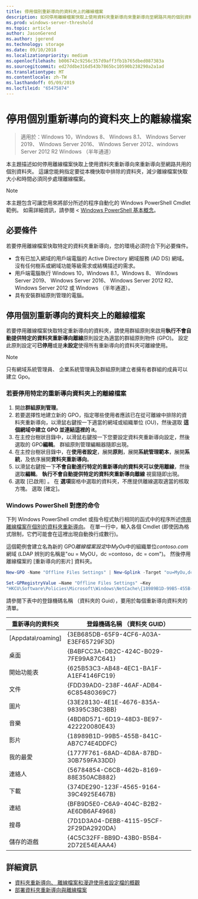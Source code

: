 ```yaml
---
title: 停用個別重新導向的資料夾上的離線檔案
description: 如何停用離線檔案快取上使用資料夾重新導向來重新導向至網路共用的個別資料夾。
ms.prod: windows-server-threshold
ms.topic: article
author: JasonGerend
ms.author: jgerend
ms.technology: storage
ms.date: 09/10/2018
ms.localizationpriority: medium
ms.openlocfilehash: b006742c9256c357d9aff3fb1b765dbed087383a
ms.sourcegitcommit: ed27ddbe316d543b7865bc10590b238290a2a1ad
ms.translationtype: MT
ms.contentlocale: zh-TW
ms.lasthandoff: 05/09/2019
ms.locfileid: "65475874"
---
```

# <a name="disable-offline-files-on-individual-redirected-folders"></a>停用個別重新導向的資料夾上的離線檔案

>適用於：Windows 10，Windows 8、 Windows 8.1、 Windows Server 2019、 Windows Server 2016、 Windows Server 2012、windows Server 2012 R2 Windows （半年通道）

本主題描述如何停用離線檔案快取上使用資料夾重新導向來重新導向至網路共用的個別資料夾。 這讓您能夠指定要從本機快取中排除的資料夾，減少離線檔案快取大小和時間必須同步處理離線檔案。

>[!NOTE]
>本主題包含可讓您用來將部分所述的程序自動化的 Windows PowerShell Cmdlet 範例。 如需詳細資訊，請參閱 < [Windows PowerShell 基本概念](https://docs.microsoft.com/powershell/scripting/getting-started/fundamental/windows-powershell-basics?view=powershell-6)。

## <a name="prerequisites"></a>必要條件

若要停用離線檔案快取特定的資料夾重新導向，您的環境必須符合下列必要條件。

- 含有已加入網域的用戶端電腦的 Active Directory 網域服務 (AD DS) 網域。 沒有任何樹系或網域功能等級需求或結構描述的需求。
- 用戶端電腦執行 Windows 10，Windows 8.1，Windows 8、 Windows Server 2019、 Windows Server 2016、 Windows Server 2012 R2、 Windows Server 2012 或 Windows （半年通道）。
- 具有安裝群組原則管理的電腦。

## <a name="disabling-offline-files-on-individual-redirected-folders"></a>停用個別重新導向的資料夾上的離線檔案

若要停用離線檔案快取特定重新導向的資料夾，請使用群組原則來啟用**執行不會自動提供特定的資料夾重新導向離線**原則設定為適當的群組原則物件 (GPO)。 設定此原則設定可**已停用**或是**未設定**使得所有重新導向的資料夾可離線使用。

>[!NOTE]
>只有網域系統管理員、 企業系統管理員及群組原則建立者擁有者群組的成員可以建立 Gpo。

### <a name="to-disable-offline-files-on-specific-redirected-folders"></a>若要停用特定的重新導向資料夾上的離線檔案

1. 開啟**群組原則管理**。
2. 若要選擇性地建立新的 GPO，指定哪些使用者應該已在從可離線中排除的資料夾重新導向，以滑鼠右鍵按一下適當的網域或組織單位 (OU)，然後選取 **這個網域中建立 GPO 並連結這裡的 it**。
3. 在主控台樹狀目錄中，以滑鼠右鍵按一下您要設定資料夾重新導向設定，然後選取的 GPO**編輯**。 群組原則管理編輯器隨即出現。
4. 在主控台樹狀目錄中，在**使用者設定**，展開**原則**，展開**系統管理範本**，展開**系統**，及依序展開**資料夾重新導向**。
5. 以滑鼠右鍵按一下**不會自動進行特定的重新導向的資料夾可以使用離線**，然後選取**編輯**。 **執行不會自動提供特定的資料夾重新導向離線** 視窗隨即出現。
6. 選取 [已啟用]  。 在 **選項**窗格中選取的資料夾，不應提供離線選取適當的核取方塊。 選取 [確定]。 

### <a name="windows-powershell-equivalent-commands"></a>Windows PowerShell 對應的命令

下列 Windows PowerShell cmdlet 或指令程式執行相同的函式中的程序所述[停用離線檔案在個別的資料夾重新導向](#disabling-offline-files-on-individual-redirected-folders)。 在單一行中，輸入各個 Cmdlet (即使因為格式限制，它們可能會在這裡出現自動換行成數行)。

這個範例會建立名為新的 GPO*離線檔案設定*中*MyOu*中的組織單位*contoso.com*網域 (LDAP 辨別的名稱是"ou = MyOU，dc =contoso，dc = com")。 然後停用離線檔案的 [重新導向的影片] 資料夾。

```PowerShell
New-GPO -Name "Offline Files Settings" | New-Gplink -Target "ou=MyOu,dc=contoso,dc=com" -LinkEnabled Yes

Set-GPRegistryValue –Name "Offline Files Settings" –Key
"HKCU\Software\Policies\Microsoft\Windows\NetCache\{18989B1D-99B5-455B-841C-AB7C74E4DDFC}" -ValueName DisableFRAdminPinByFolder –Type DWORD –Value 1
```

請參閱下表中的登錄機碼名稱 （資料夾的 Guid），要用於每個重新導向資料夾的清單。

|重新導向的資料夾|登錄機碼名稱 （資料夾 GUID）|
|---|---|
|[Appdata\roaming]|{3EB685DB-65F9-4CF6-A03A-E3EF65729F3D}|
|桌面|{B4BFCC3A-DB2C-424C-B029-7FE99A87C641}|
|開始功能表|{625B53C3-AB48-4EC1-BA1F-A1EF4146FC19}|
|文件|{FDD39AD0-238F-46AF-ADB4-6C85480369C7}|
|圖片|{33E28130-4E1E-4676-835A-98395C3BC3BB}|
|音樂|{4BD8D571-6D19-48D3-BE97-422220080E43}|
|影片|{18989B1D-99B5-455B-841C-AB7C74E4DDFC}|
|我的最愛|{1777F761-68AD-4D8A-87BD-30B759FA33DD}|
|連絡人|{56784854-C6CB-462b-8169-88E350ACB882}|
|下載|{374DE290-123F-4565-9164-39C4925E467B}|
|連結|{BFB9D5E0-C6A9-404C-B2B2-AE6DB6AF4968}|
|搜尋|{7D1D3A04-DEBB-4115-95CF-2F29DA2920DA}|
|儲存的遊戲|{4C5C32FF-BB9D-43B0-B5B4-2D72E54EAAA4}|

## <a name="more-information"></a>詳細資訊

- [資料夾重新導向、 離線檔案和漫遊使用者設定檔的概觀](folder-redirection-rup-overview.md)
- [部署資料夾重新導向與離線檔案](deploy-folder-redirection.md)